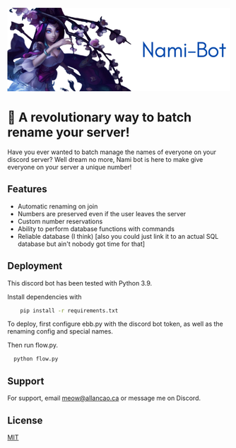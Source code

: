 ![Nami-bot](https://github.com/Allan-Cao/nami-bot/raw/main/Nami-Bot.png)

# 🤖 A revolutionary way to batch rename your server!

Have you ever wanted to batch manage the names of everyone on your discord server?
Well dream no more, Nami bot is here to make give everyone on your server a unique number!




## Features

- Automatic renaming on join
- Numbers are preserved even if the user leaves the server
- Custom number reservations
- Ability to perform database functions with commands
- Reliable database (I think) [also you could just link it to an actual SQL database but ain't nobody got time for that]


## Deployment

This discord bot has been tested with Python 3.9. 

Install dependencies with

```bash
    pip install -r requirements.txt
```
To deploy, first configure ebb.py with the discord bot token, as well as the renaming config and special names.

Then run flow.py.
```bash
  python flow.py
```


## Support

For support, email meow@allancao.ca or message me on Discord.


## License

[MIT](https://choosealicense.com/licenses/mit/)

